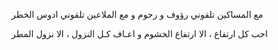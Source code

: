 مع المساكين تلقوني رؤوف و رحوم
و مع الملاعين تلقوني ادوس الخطر

احب كل ارتفاع ، الا ارتفاع الخشوم
و اعـاف كـل النزول ، الا نزول المطر

